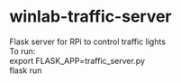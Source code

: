 # winlab-traffic-server
Flask server for RPi to control traffic lights  
To run:  
export FLASK_APP=traffic_server.py  
flask run
